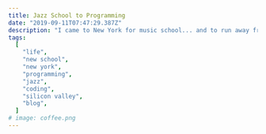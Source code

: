 ```yaml
---
title: Jazz School to Programming
date: "2019-09-11T07:47:29.387Z"
description: "I came to New York for music school... and to run away from the nerdiness of my home, the silicon valley... It eventually caught up to me somehow."
tags:
  [
    "life",
    "new school",
    "new york",
    "programming",
    "jazz",
    "coding",
    "silicon valley",
    "blog",
  ]
# image: coffee.png
---
```

